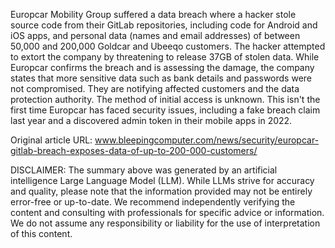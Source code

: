Europcar Mobility Group suffered a data breach where a hacker stole source code from their GitLab repositories, including code for Android and iOS apps, and personal data (names and email addresses) of between 50,000 and 200,000 Goldcar and Ubeeqo customers. The hacker attempted to extort the company by threatening to release 37GB of stolen data. While Europcar confirms the breach and is assessing the damage, the company states that more sensitive data such as bank details and passwords were not compromised. They are notifying affected customers and the data protection authority. The method of initial access is unknown. This isn't the first time Europcar has faced security issues, including a fake breach claim last year and a discovered admin token in their mobile apps in 2022.

Original article URL: www.bleepingcomputer.com/news/security/europcar-gitlab-breach-exposes-data-of-up-to-200-000-customers/

DISCLAIMER: The summary above was generated by an artificial intelligence Large Language Model (LLM). While LLMs strive for accuracy and quality, please note that the information provided may not be entirely error-free or up-to-date. We recommend independently verifying the content and consulting with professionals for specific advice or information. We do not assume any responsibility or liability for the use of interpretation of this content.
